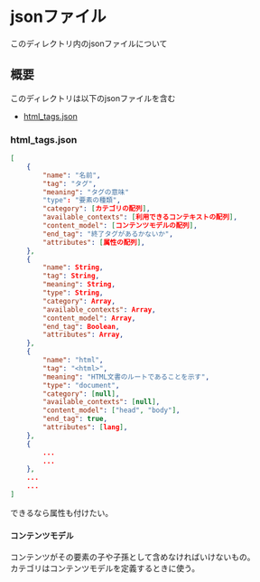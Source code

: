 # jsonファイル
このディレクトリ内のjsonファイルについて

## 概要
このディレクトリは以下のjsonファイルを含む
- [html_tags.json](./html_tags.json)

### html_tags.json

```json
[
    {
        "name": "名前",
        "tag": "タグ",
        "meaning": "タグの意味"
        "type": "要素の種類",
        "category": [カテゴリの配列],
        "available_contexts": [利用できるコンテキストの配列],
        "content_model": [コンテンツモデルの配列],
        "end_tag": "終了タグがあるかないか",
        "attributes": [属性の配列],
    },
    {
        "name": String,
        "tag": String,
        "meaning": String,
        "type": String,
        "category": Array,
        "available_contexts": Array,
        "content_model": Array,
        "end_tag": Boolean,
        "attributes": Array,
    },
    {
        "name": "html",
        "tag": "<html>",
        "meaning": "HTML文書のルートであることを示す",
        "type": "document",
        "category": [null],
        "available_contexts": [null],
        "content_model": ["head", "body"],
        "end_tag": true,
        "attributes": [lang],
    },
    {
        ...
        ...
    },
    ...
    ...
]
```

できるなら属性も付けたい。

#### コンテンツモデル
コンテンツがその要素の子や子孫として含めなければいけないもの。<br>
カテゴリはコンテンツモデルを定義するときに使う。
